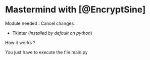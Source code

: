 # Mastermind with [@EncryptSine]

Module needed :  Cancel changes
- Tkinter (*installed by default on python*)

How it works ?

You just have to execute the file main.py
